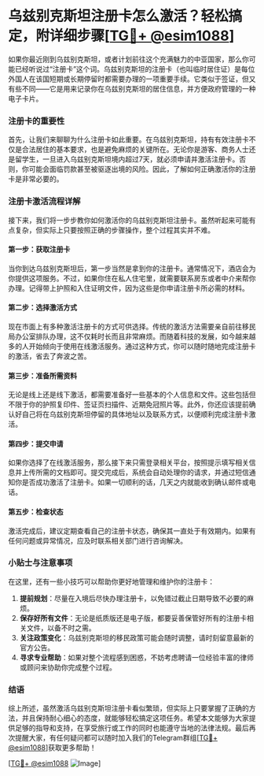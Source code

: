 # 乌兹别克斯坦注册卡怎么激活？轻松搞定，附详细步骤[[TG💪+ @esim1088](https://t.me/s/esim1088)]

如果你最近刚到乌兹别克斯坦，或者计划前往这个充满魅力的中亚国家，那么你可能已经听说过“注册卡”这个词。乌兹别克斯坦的注册卡（也叫临时居住证）是每位外国人在该国短期或长期停留时都需要办理的一项重要手续。它类似于签证，但又有些不同——它是用来记录你在乌兹别克斯坦的居住信息，并方便政府管理的一种电子卡片。

### 注册卡的重要性

首先，让我们来聊聊为什么注册卡如此重要。在乌兹别克斯坦，持有有效注册卡不仅是合法居住的基本要求，也是避免麻烦的关键所在。无论你是游客、商务人士还是留学生，一旦进入乌兹别克斯坦境内超过7天，就必须申请并激活注册卡。否则，你可能会面临罚款甚至被驱逐出境的风险。因此，了解如何正确激活你的注册卡是非常必要的。

### 注册卡激活流程详解

接下来，我们将一步步教你如何激活你的乌兹别克斯坦注册卡。虽然听起来可能有点复杂，但实际上只要按照正确的步骤操作，整个过程其实并不难。

#### 第一步：获取注册卡

当你到达乌兹别克斯坦后，第一步当然是拿到你的注册卡。通常情况下，酒店会为你提供这项服务。不过，如果你住在私人住宅里，就需要联系房东或者中介来帮你办理。记得带上护照和入住证明文件，因为这些是你申请注册卡所必需的材料。

#### 第二步：选择激活方式

现在市面上有多种激活注册卡的方式可供选择。传统的激活方法需要亲自前往移民局办公室排队办理，这不仅耗时长而且非常麻烦。而随着科技的发展，如今越来越多的人开始倾向于使用在线激活服务。通过这种方式，你可以随时随地完成注册卡的激活，省去了奔波之苦。

#### 第三步：准备所需资料

无论是线上还是线下激活，都需要准备好一些基本的个人信息和文件。这些包括但不限于你的护照复印件、签证页扫描件、近期免冠照片等。此外，你还应该提前确认好自己将在乌兹别克斯坦停留的具体地址以及联系方式，以便顺利完成注册卡激活。

#### 第四步：提交申请

如果你选择了在线激活服务，那么接下来只需登录相关平台，按照提示填写相关信息并上传所需的文档即可。提交完成后，系统会自动处理你的请求，并通过短信通知你是否成功激活了注册卡。如果一切顺利的话，几天之内就能收到确认邮件或电话。

#### 第五步：检查状态

激活完成后，建议定期查看自己的注册卡状态，确保其一直处于有效期内。如果有任何问题或异常情况，应及时联系相关部门进行咨询解决。

### 小贴士与注意事项

在这里，还有一些小技巧可以帮助你更好地管理和维护你的注册卡：

1. **提前规划**：尽量在入境后尽快办理注册卡，以免错过截止日期导致不必要的麻烦。
2. **保存好所有文件**：无论是纸质版还是电子版，都要妥善保管好所有的注册卡相关文件，以备不时之需。
3. **关注政策变化**：乌兹别克斯坦的移民政策可能会随时调整，请时刻留意最新的官方公告。
4. **寻求专业帮助**：如果对整个流程感到困惑，不妨考虑聘请一位经验丰富的律师或顾问来协助你完成整个过程。

### 结语

综上所述，虽然激活乌兹别克斯坦注册卡看似繁琐，但实际上只要掌握了正确的方法，并且保持耐心细心的态度，就能够轻松搞定这项任务。希望本文能够为大家提供足够的指导和支持，在享受旅行或工作的同时也能遵守当地的法律法规。最后再次提醒大家，有任何疑问都可以随时加入我们的Telegram群组[[TG💪+ @esim1088](https://t.me/s/esim1088)]获取更多帮助！

[[TG💪+ @esim1088](https://t.me/s/esim1088) ![Image](https://i.postimg.cc/4NQfJmqS/Snipaste-2025-05-13-00-14-12.png)]